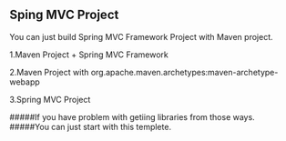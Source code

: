 ## **Sping MVC Project**

You can just build Spring MVC Framework Project with Maven project.

1.Maven Project + Spring MVC Framework

2.Maven Project with org.apache.maven.archetypes:maven-archetype-webapp

3.Spring MVC Project

#####If you have problem with getiing libraries from those ways.
#####You can just start with this templete.